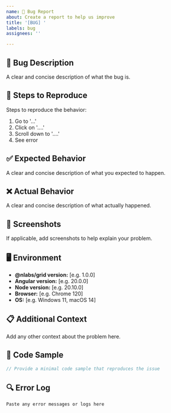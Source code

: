 ```yaml
---
name: 🐛 Bug Report
about: Create a report to help us improve
title: '[BUG] '
labels: bug
assignees: ''

---
```


## 🐛 Bug Description
A clear and concise description of what the bug is.

## 📝 Steps to Reproduce
Steps to reproduce the behavior:
1. Go to '...'
2. Click on '....'
3. Scroll down to '....'
4. See error

## ✅ Expected Behavior
A clear and concise description of what you expected to happen.

## ❌ Actual Behavior
A clear and concise description of what actually happened.

## 📸 Screenshots
If applicable, add screenshots to help explain your problem.

## 🖥️ Environment
- **@nlabs/grid version:** [e.g. 1.0.0]
- **Angular version:** [e.g. 20.0.0]
- **Node version:** [e.g. 20.10.0]
- **Browser:** [e.g. Chrome 120]
- **OS:** [e.g. Windows 11, macOS 14]

## 📋 Additional Context
Add any other context about the problem here.

## 🔗 Code Sample
```typescript
// Provide a minimal code sample that reproduces the issue
```

## 🔍 Error Log
```
Paste any error messages or logs here
```
